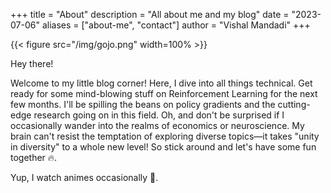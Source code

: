 +++
title = "About"
description = "All about me and my blog"
date = "2023-07-06"
aliases = ["about-me", "contact"]
author = "Vishal Mandadi"
+++

{{< figure src="/img/gojo.png" width=100% >}}

Hey there!

Welcome to my little blog corner! Here, I dive into all things technical. Get ready for some mind-blowing stuff on Reinforcement Learning for the next few months. I'll be spilling the beans on policy gradients and the cutting-edge research going on in this field. Oh, and don't be surprised if I occasionally wander into the realms of economics or neuroscience. My brain can't resist the temptation of exploring diverse topics—it takes "unity in diversity" to a whole new level! So stick around and let's have some fun together :fire:.



Yup, I watch animes occasionally :eyes:.
<!-- ![Alt text](/img/author.jpg "a title") -->

